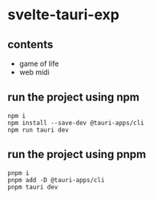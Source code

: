 # svelte-tauri-exp

## contents
- game of life
- web midi

## run the project using npm
```
npm i
npm install --save-dev @tauri-apps/cli
npm run tauri dev
```

## run the project using pnpm
```
pnpm i
pnpm add -D @tauri-apps/cli
pnpm tauri dev
```